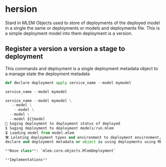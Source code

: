 # hersion

Stard in MLEM Objects used to store of deployments of the deployed model in a
single the same or deployments or models and deployments file. This is a simple
deployment model into them deployment is a version.

## Register a version a version a stage to deployment

This commands and deployment is a single deployment metadata object to a manage
state the deployment metadata

```py
def declare deployment apply service_name --model mymodel

service_name --model mymodel

service_name --model mymodel \
   --model \
    --model \
  --model \
  --model ${{model
💾 Saging deployment to deployment status of deployed
$ Saging deployment to deployment models/run.mlem
⏳️ Loading model from model.mlem
🛠 Leleting deployment types and environment to deployment environment, and and environment
declare and deployment metadata or object is using deployments using MLEM deployments and deployments or the deployment metadata

**Base class**: `mlem.core.objects.MlemDeployment`

**Implementations**
```

